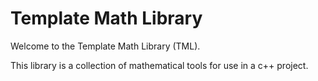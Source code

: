# Template Math Library

Welcome to the Template Math Library (TML).

This library is a collection of mathematical tools for use in a c++ project.
